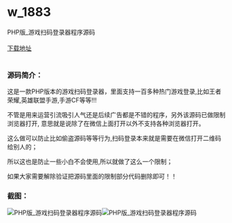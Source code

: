 # w_1883
PHP版_游戏扫码登录器程序源码
<br/></br>
[下载地址](https://www.uuid2.com/1883.html "下载地址")
<br/></br>
<h3>源码简介：</h3>
<p>这是一款PHP版本的游戏扫码登录器，里面支持一百多种热门游戏登录,比如王者荣耀,英雄联盟手游,手游CF等等!!!<p>
<p>不管是用来运营引流吸引人气还是后续广告都是不错的程序，另外该源码已做限制浏览器打开, 意思就是说除了在微信上面打开以外不支持各种浏览器打开。<p>
<p>这么做可以防止比如偷盗源码等等行为,扫码登录本来就是需要在微信打开二维码给别人的；<p>
<p>所以这也是防止一些小白不会使用,所以就做了这么一个限制；<p>
<p>如果大家需要解除验证把源码里面的限制部分代码删除即可！！<p>
<h3>截图：</h3>
<img src="https://www.uuid2.com/wp-content/uploads/img/202112/d7c60fd972.png" alt="PHP版_游戏扫码登录器程序源码"><img src="https://www.uuid2.com/wp-content/uploads/img/202112/26e3207929.png" alt="PHP版_游戏扫码登录器程序源码">
